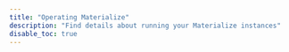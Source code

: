 ```yaml
---
title: "Operating Materialize"
description: "Find details about running your Materialize instances"
disable_toc: true
---
```


<!-- [//]: # "TODO(morsapaes) Re-hash this page into something more useful, and add it as an Overview sub-menu under Operating Materialize"
s -->